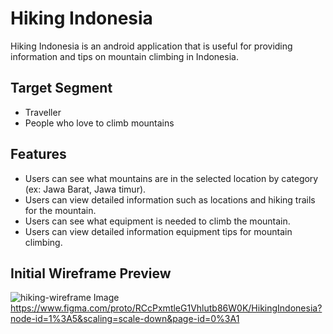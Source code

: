 # Hiking Indonesia

Hiking Indonesia is an android application that is useful for providing information and tips on mountain climbing in Indonesia.

## Target Segment

-  Traveller
-  People who love to climb mountains

## Features

-  Users can see what mountains are in the selected location by category (ex: Jawa Barat, Jawa timur).
-  Users can view detailed information such as locations and hiking trails for the mountain.
-  Users can see what equipment is needed to climb the mountain.
-  Users can view detailed information equipment tips for mountain climbing.

## Initial Wireframe Preview
![hiking-wireframe Image](https://github.com/mekas/mb1313600022/blob/master/1313617017/hiking-wireframe.jpg)
https://www.figma.com/proto/RCcPxmtleG1Vhlutb86W0K/HikingIndonesia?node-id=1%3A5&scaling=scale-down&page-id=0%3A1
